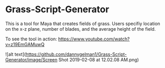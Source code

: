 # Grass-Script-Generator

This is a tool for Maya that creates fields of grass. Users specifiy location on the x-z plane, number of blades, and the average height of the field.

To see the tool in action: https://www.youtube.com/watch?v=z19EmGAMuwQ

![alt text](https://github.com/dannygelman1/Grass-Script-Generator/image/Screen Shot 2019-02-08 at 12.02.08 AM.png)

